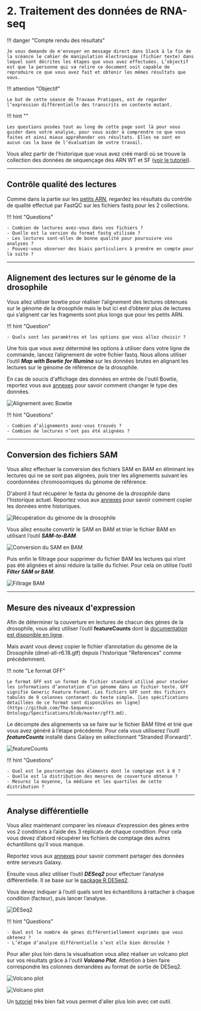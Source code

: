# 2. Traitement des données de RNA-seq

!!! danger "Compte rendu des résultats"

	Je vous demande de m'envoyer en message direct dans Slack à la fin de la scéance le cahier de manipulation électronique (fichier texte) dans lequel sont décrites les étapes que vous avez effectuées. L’objectif est que la personne qui va relire ce document soit capable de reproduire ce que vous avez fait et obtenir les mêmes résultats que vous.

!!! attention "Objectif"

	Le but de cette séance de Travaux Pratiques, est de regarder l’expression différentielle des transcrits en contexte mutant.

!!! hint ""

	Les questions posées tout au long de cette page sont là pour vous guider dans votre analyse, pour vous aider à comprendre ce que vous faites et ainsi mieux appréhender vos résultats. Elles ne sont en aucun cas la base de l’évaluation de votre travail.

Vous allez partir de l'historique que vous avez créé mardi où se trouve la collection des données de séquençage des ARN WT et SF ([voir le tutoriel](https://artbio.github.io/startbio/AnalyseGenomes_2022/Loading_data_in_galaxy/#5-dataset-collections)).


--------------------------------------------------------------------------------
## Contrôle qualité des lectures

Comme dans la partie sur les [petits ARN](./srna.md#controle-qualite-des-lectures), regardez les résultats du contrôle de qualité effectué par FastQC sur les fichiers fastq pour les 2 collections.

!!! hint "Questions"

	- Combien de lectures avez-vous dans vos fichiers ?
	- Quelle est la version du format fastq utilisée ?
	- Les lectures sont-elles de bonne qualité pour poursuivre vos analyses ?
	- Pouvez-vous observer des biais particuliers à prendre en compte pour la suite ?


--------------------------------------------------------------------------------
## Alignement des lectures sur le génome de la drosophile

Vous allez utiliser bowtie pour réaliser l’alignement des lectures obtenues sur le génome de la drosophile mais le but ici est d’obtenir plus de lectures qui s’alignent car les fragments sont plus longs que pour les petits ARN.

!!! hint "Question"

	- Quels sont les paramètres et les options que vous allez choisir ?

Une fois que vous avez déterminé les options à utiliser dans votre ligne de commande, lancez l’alignement de votre fichier fastq. Nous allons utiliser l’outil ***Map with Bowtie for Illumina*** sur les données brutes en alignant les lectures sur le génome de référence de la drosophile.

En cas de soucis d'affichage des données en entrée de l'outil Bowtie, reportez vous aux [annexes](./annexes.md) pour savoir comment changer le type des données.

![Alignement avec Bowtie](img/rna/bowtie.png "Alignement avec Bowtie")

!!! hint "Questions"

	- Combien d’alignements avez-vous trouvés ?
	- Combien de lectures n’ont pas été alignées ?


--------------------------------------------------------------------------------
## Conversion des fichiers SAM

Vous allez effectuer la conversion des fichiers SAM en BAM en éliminant les lectures qui ne se sont pas alignées, puis trier les alignements suivant les coordonnées chromosomiques du génome de référence.

D'abord il faut récupérer le fasta du génome de la *drosophile* dans l'historique actuel. Reportez vous aux [annexes](./annexes.md) pour savoir comment copier les données entre historiques.

![Récupération du génome de la drosophile](img/rna/copy_genome.png "Récupération du génome de la drosophile")

Vous allez ensuite convertir le SAM en BAM et trier le fichier BAM en utilisant l’outil ***SAM-to-BAM***.

![Conversion du SAM en BAM](img/rna/sam-to-bam.png "Conversion du SAM en BAM")

<!---
Puis enfin le filtrage pour supprimer du fichier BAM les lectures qui n’ont pas été alignées et ainsi réduire la taille du fichier. Pour cela on utilise l’outil ***FilterSamReads***.

![Filtrage BAM](img/rna/filter_bam.png "Filtrage BAM")
-->

Puis enfin le filtrage pour supprimer du fichier BAM les lectures qui n’ont pas été alignées et ainsi réduire la taille du fichier. Pour cela on utilise l’outil ***Filter SAM or BAM***.

![Filtrage BAM](img/rna/filter_bam2.png "Filtrage BAM")


--------------------------------------------------------------------------------
## Mesure des niveaux d'expression

Afin de déterminer la couverture en lectures de chacun des gènes de la drosophile, vous allez utiliser l’outil **featureCounts** dont la [documentation est disponible en ligne](https://www.rdocumentation.org/packages/Rsubread/versions/1.22.2/topics/featureCounts).

Mais avant vous devez copier le fichier d’annotation du génome de la Drosophile (dmel-all-r6.18.gtf) depuis l'historique "References" comme précédemment.

!!! note "Le format GFF"

	Le format GFF est un format de fichier standard utilisé pour stocker les informations d’annotation d’un génome dans un fichier texte. GFF signifie Generic Feature Format. Les fichiers GFF sont des fichiers tabulés de 9 colonnes contenant du texte simple. [Les spécifications détaillées de ce format sont disponibles en ligne](https://github.com/The-Sequence-Ontology/Specifications/blob/master/gff3.md).

Le décompte des alignements va se faire sur le fichier BAM filtré et trié que vous avez généré à l’étape précédente. Pour cela vous utiliserez l’outil ***featureCounts*** installé dans Galaxy en sélectionnant "Stranded (Forward)". 

![featureCounts](img/rna/featurecounts.png "featureCounts")

!!! hint "Questions"

	- Quel est le pourcentage des éléments dont le comptage est à 0 ?
	- Quelle est la distribution des mesures de couverture obtenue ?
	- Mesurez la moyenne, la médiane et les quartiles de cette distribution ?


--------------------------------------------------------------------------------
## Analyse différentielle

Vous allez maintenant comparer les niveaux d’expression des gènes entre vos 2 conditions à l’aide des 3 réplicats de chaque condition. Pour cela vous devez d’abord récupérer les fichiers de comptage des autres échantillons qu’il vous manque.

Reportez vous aux [annexes](./annexes.md) pour savoir comment partager des données entre serveurs Galaxy.

Ensuite vous allez utiliser l’outil ***DESeq2*** pour effectuer l’analyse différentielle. Il se base sur le [package R DESeq2](http://bioconductor.org/packages/release/bioc/html/DESeq2.html).

Vous devez indiquer à l’outil quels sont les échantillons à rattacher à chaque condition (facteur), puis lancer l’analyse.

![DESeq2](img/rna/deseq2.png "DESeq2")

!!! hint "Questions"

	- Quel est le nombre de gènes différentiellement exprimés que vous obtenez ?
	- L’étape d’analyse différentielle s’est elle bien déroulée ?

Pour aller plus loin dans la visualisation vous allez réaliser un volcano plot sur vos résultats grâce à l'outil ***Volcano Plot***.
Attention à bien faire correspondre les colonnes demandées au format de sortie de DESeq2.

![Volcano plot](img/rna/volcano_plot.png "Volcano plot")

![Volcano plot](img/rna/volcano_result.png "Volcano result")

Un [tutoriel](https://training.galaxyproject.org/training-material/topics/transcriptomics/tutorials/rna-seq-viz-with-volcanoplot/tutorial.html) très bien fait vous permet d'aller plus loin avec cet outil.
